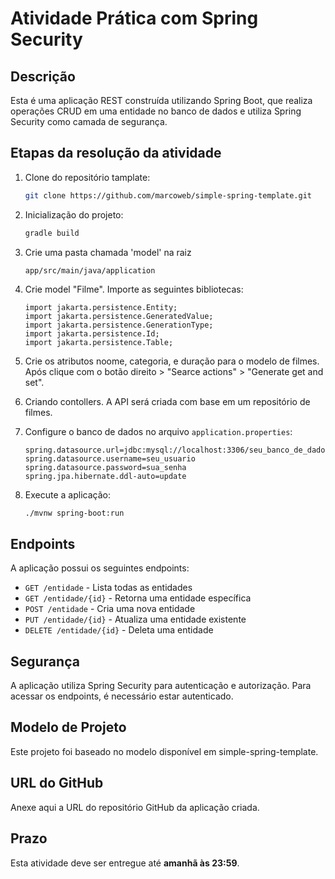 # Atividade Prática com Spring Security

## Descrição
Esta é uma aplicação REST construída utilizando Spring Boot, que realiza operações CRUD em uma entidade no banco de dados e utiliza Spring Security como camada de segurança.

## Etapas da resolução da atividade
1. Clone do repositório tamplate:
    ```bash
    git clone https://github.com/marcoweb/simple-spring-template.git
    ```
2. Inicialização do projeto:
    ```bash
   gradle build
    ```

3. Crie uma pasta chamada 'model' na raiz 
    ```
    app/src/main/java/application
    ```

4. Crie model "Filme". Importe as seguintes bibliotecas:
    ```properties
    import jakarta.persistence.Entity;
    import jakarta.persistence.GeneratedValue;
    import jakarta.persistence.GenerationType;
    import jakarta.persistence.Id;
    import jakarta.persistence.Table;
    ```

5. Crie os atributos noome, categoria, e duração para o modelo de filmes. Após clique com o botão direito > "Searce actions" > "Generate get and set".


3. Criando contollers. A API será criada com base em um repositório de filmes.



3. Configure o banco de dados no arquivo `application.properties`:
    ```properties
    spring.datasource.url=jdbc:mysql://localhost:3306/seu_banco_de_dados
    spring.datasource.username=seu_usuario
    spring.datasource.password=sua_senha
    spring.jpa.hibernate.ddl-auto=update
    ```
4. Execute a aplicação:
    ```bash
    ./mvnw spring-boot:run
    ```

## Endpoints
A aplicação possui os seguintes endpoints:
- `GET /entidade` - Lista todas as entidades
- `GET /entidade/{id}` - Retorna uma entidade específica
- `POST /entidade` - Cria uma nova entidade
- `PUT /entidade/{id}` - Atualiza uma entidade existente
- `DELETE /entidade/{id}` - Deleta uma entidade

## Segurança
A aplicação utiliza Spring Security para autenticação e autorização. Para acessar os endpoints, é necessário estar autenticado.

## Modelo de Projeto
Este projeto foi baseado no modelo disponível em simple-spring-template.

## URL do GitHub
Anexe aqui a URL do repositório GitHub da aplicação criada.

## Prazo
Esta atividade deve ser entregue até **amanhã às 23:59**.
